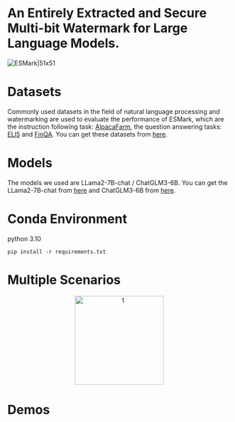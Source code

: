 # An Entirely Extracted and Secure Multi-bit Watermark for Large Language Models.
![ESMark|51x51](./Figures/fig1.png)


# Datasets
Commonly used datasets in the field of natural language processing and watermarking are used to evaluate the performance of ESMark, which are the instruction following task: [AlpacaFarm](https://github.com/tatsu-lab/alpaca_farm), the question answering tasks: [ELI5](https://github.com/facebookresearch/ELI5) and [FinQA](https://sites.google.com/view/fiqa/home). You can get these datasets from [here](https://github.com/THU-KEG/WaterBench/tree/main/data/WaterBench).


# Models
The models we used are LLama2-7B-chat / ChatGLM3-6B. You can get the LLama2-7B-chat from [here](https://huggingface.co/meta-llama/Llama-2-7b-chat-hf) and ChatGLM3-6B from [here](https://huggingface.co/THUDM/chatglm3-6b).


# Conda Environment
python 3.10

`pip install -r requirements.txt`


# Multiple Scenarios
<div style="text-align: center;">
<img src="./Figures/2.png" alt="1" title="1" width="200" height="200">
</div>


# Demos



